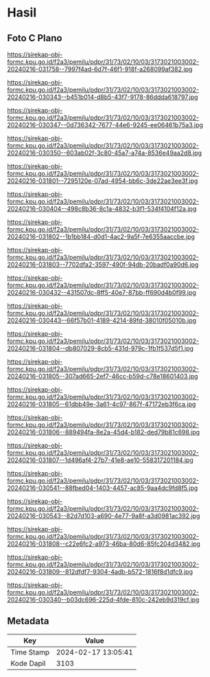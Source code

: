 # Hasil

## Foto C Plano

https://sirekap-obj-formc.kpu.go.id/f2a3/pemilu/pdpr/31/73/02/10/03/3173021003002-20240216-031758--7997f4ad-6d7f-46f1-918f-a268099af382.jpg

https://sirekap-obj-formc.kpu.go.id/f2a3/pemilu/pdpr/31/73/02/10/03/3173021003002-20240216-030343--b451b014-d8b5-43f7-9178-86ddda618797.jpg

https://sirekap-obj-formc.kpu.go.id/f2a3/pemilu/pdpr/31/73/02/10/03/3173021003002-20240216-030347--0d736342-7677-44e6-9245-ee06461b75a3.jpg

https://sirekap-obj-formc.kpu.go.id/f2a3/pemilu/pdpr/31/73/02/10/03/3173021003002-20240216-030350--603ab02f-3c80-45a7-a74a-8536e49aa2d8.jpg

https://sirekap-obj-formc.kpu.go.id/f2a3/pemilu/pdpr/31/73/02/10/03/3173021003002-20240216-031801--7295120e-07ad-4954-bb6c-3de22ae3ee3f.jpg

https://sirekap-obj-formc.kpu.go.id/f2a3/pemilu/pdpr/31/73/02/10/03/3173021003002-20240216-030404--498c8b36-8c1a-4832-b3f1-534f4104f12a.jpg

https://sirekap-obj-formc.kpu.go.id/f2a3/pemilu/pdpr/31/73/02/10/03/3173021003002-20240216-031802--1b1bb184-d0d1-4ac2-9a5f-7e6355aaccbe.jpg

https://sirekap-obj-formc.kpu.go.id/f2a3/pemilu/pdpr/31/73/02/10/03/3173021003002-20240216-031803--7702dfa2-3597-490f-94db-20badf0a90d6.jpg

https://sirekap-obj-formc.kpu.go.id/f2a3/pemilu/pdpr/31/73/02/10/03/3173021003002-20240216-030432--431507dc-8ff5-40e7-87bb-ff690d4b0f99.jpg

https://sirekap-obj-formc.kpu.go.id/f2a3/pemilu/pdpr/31/73/02/10/03/3173021003002-20240216-030443--66f57b01-4189-4214-89fd-38010f05010b.jpg

https://sirekap-obj-formc.kpu.go.id/f2a3/pemilu/pdpr/31/73/02/10/03/3173021003002-20240216-031804--db807029-8cb5-431d-979c-1fb1f537d5f1.jpg

https://sirekap-obj-formc.kpu.go.id/f2a3/pemilu/pdpr/31/73/02/10/03/3173021003002-20240216-031805--307ad665-2ef7-46cc-b59d-c78e18601403.jpg

https://sirekap-obj-formc.kpu.go.id/f2a3/pemilu/pdpr/31/73/02/10/03/3173021003002-20240216-031805--61dbb49e-3a61-4c97-867f-47172eb3f6ca.jpg

https://sirekap-obj-formc.kpu.go.id/f2a3/pemilu/pdpr/31/73/02/10/03/3173021003002-20240216-031806--889494fa-8e2a-45d4-b182-ded79b81c698.jpg

https://sirekap-obj-formc.kpu.go.id/f2a3/pemilu/pdpr/31/73/02/10/03/3173021003002-20240216-031807--1d496af4-27b7-41e8-ae10-558317201184.jpg

https://sirekap-obj-formc.kpu.go.id/f2a3/pemilu/pdpr/31/73/02/10/03/3173021003002-20240216-030541--88fbed04-1403-4457-ac85-9aa4dc9fd8f5.jpg

https://sirekap-obj-formc.kpu.go.id/f2a3/pemilu/pdpr/31/73/02/10/03/3173021003002-20240216-030543--82d7d103-a690-4e77-9a8f-a3d0981ac392.jpg

https://sirekap-obj-formc.kpu.go.id/f2a3/pemilu/pdpr/31/73/02/10/03/3173021003002-20240216-031808--c22e6fc2-a973-46ba-80d6-85fc204d3482.jpg

https://sirekap-obj-formc.kpu.go.id/f2a3/pemilu/pdpr/31/73/02/10/03/3173021003002-20240216-031809--812dfdf7-9304-4adb-b572-1816f8d1dfc9.jpg

https://sirekap-obj-formc.kpu.go.id/f2a3/pemilu/pdpr/31/73/02/10/03/3173021003002-20240216-030340--b03dc696-225d-4fde-810c-242eb9d319cf.jpg


## Metadata

| Key        | Value               |
| ---------- | ------------------- |
| Time Stamp | 2024-02-17 13:05:41 |
| Kode Dapil | 3103                |



